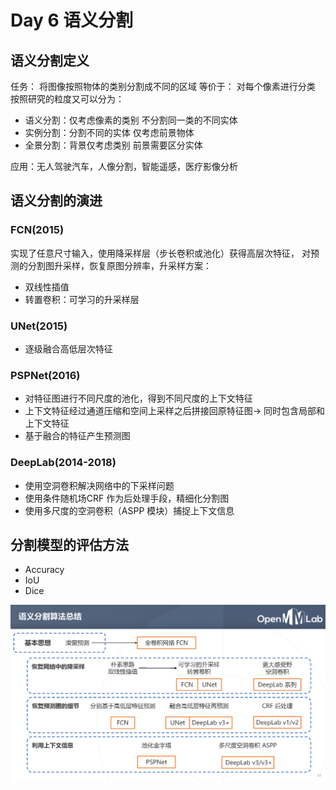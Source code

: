 # Day 6 语义分割

## 语义分割定义
任务： 将图像按照物体的类别分割成不同的区域
等价于： 对每个像素进行分类
按照研究的粒度又可以分为：
- 语义分割：仅考虑像素的类别 不分割同一类的不同实体
- 实例分割：分割不同的实体 仅考虑前景物体
- 全景分割：背景仅考虑类别 前景需要区分实体

应用：无人驾驶汽车，人像分割，智能遥感，医疗影像分析

## 语义分割的演进

### FCN(2015)
实现了任意尺寸输入，使用降采样层（步长卷积或池化）获得高层次特征， 对预测的分割图升采样，恢复原图分辨率，升采样方案：
- 双线性插值
- 转置卷积：可学习的升采样层

### UNet(2015)
- 逐级融合高低层次特征

### PSPNet(2016)
- 对特征图进行不同尺度的池化，得到不同尺度的上下文特征
- 上下文特征经过通道压缩和空间上采样之后拼接回原特征图→ 同时包含局部和上下文特征
- 基于融合的特征产生预测图

### DeepLab(2014-2018)
- 使用空洞卷积解决网络中的下采样问题
- 使用条件随机场CRF 作为后处理手段，精细化分割图
- 使用多尺度的空洞卷积（ASPP 模块）捕捉上下文信息

## 分割模型的评估方法
- Accuracy
- IoU
- Dice

![Segmmentation](img/segmentation_all.png)

